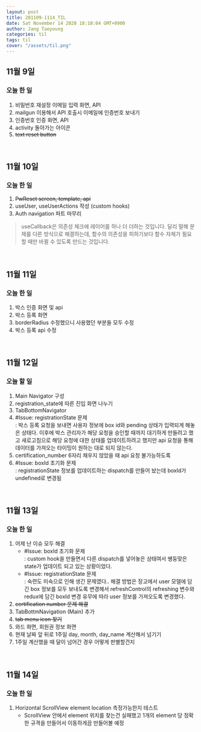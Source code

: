 ```yaml
---
layout: post
title: 201109-1114_TIL
date: Sat November 14 2020 18:10:04 GMT+0900
author: Jang Taeyoung
categories: til
tags: til
cover: "/assets/til.png"
---
```


## 11월 9일

### 오늘 한 일

1. 비밀번호 재설정 이메일 입력 화면, API
2. mailgun 이용해서 API 호출시 이메일에 인증번호 보내기
3. 인증번호 인증 화면, API
4. activity 돌아가는 아이콘
5. ~~text reset button~~

<br />

## 11월 10일

### 오늘 한 일

1. ~~PwReset screen, template, api~~
2. useUser, useUserActions 작성 (custom hooks)
3. Auth navigation 파트 마무리

> useCallback은 의존성 체크에 레이어를 하나 더 더하는 것입니다. 달리 말해 문제를 다른 방식으로 해결하는데, 함수의 의존성을 피하기보다 함수 자체가 필요할 때만 바뀔 수 있도록 만드는 것입니다.

<br />

## 11월 11일

### 오늘 한 일

1. 박스 인증 화면 및 api
2. 박스 등록 화면
3. borderRadius 수정했으니 사용했던 부분들 모두 수정
4. 박스 등록 api 수정

<br />

## 11월 12일

### 오늘 할 일

1. Main Navigator 구성
2. registration_state에 따른 진입 화면 나누기
3. TabBottomNavigator
4. #Issue: registrationState 문제 <br />: 박스 등록 요청을 보내면 사용자 정보에 box id와 pending 상태가 입력되게 해놓은 상태다. 이후에 박스 관리자가 해당 요청을 승인할 때까지 대기하게 만들려고 했고 새로고침으로 해당 요청에 대한 상태를 업데이트하려고 했지만 api 요청을 통해 데이터를 가져오는 타이밍이 원하는 대로 되지 않는다.
5. certification_number 6자리 채우지 않았을 때 api 요청 불가능하도록
6. #Issue: boxId 초기화 문제 <br />: registrationState 정보를 업데이트하는 dispatch를 만들어 놨는데 boxId가 undefined로 변경됨

<br />

## 11월 13일

### 오늘 한 일

1. 어제 난 이슈 모두 해결
   - #Issue: boxId 초기화 문제 <br />: custom hook을 만들면서 다른 dispatch를 넣어놓은 상태여서 쌩둥맞은 state가 업데이트 되고 있는 상황이었다.
   - #Issue: registrationState 문제 <br />: 숙련도 미숙으로 인해 생긴 문제였다.. 해결 방법은 장고에서 user 모델에 담긴 box 정보를 모두 보내도록 변경해서 refreshControl의 refreshing 변수와 redux에 담긴 boxId 변경 유무에 따라 user 정보를 가져오도록 변경했다.
2. ~~certification number 문제 해결~~
3. TabBottmNavigation (Main) 추가
4. ~~tab menu icon 찾기~~
5. 와드 화면, 회원권 정보 화면
6. 현재 날짜 앞 뒤로 1주일 day, month, day_name 계산해서 넘기기
7. 1주일 계산했을 때 달이 넘어간 경우 어떻게 판별할건지

<br />

## 11월 14일

### 오늘 한 일

1. Horizontal ScrollView element location 측정가능한지 테스트
   - ScrollView 안에서 element 위치를 찾는건 실패했고 1개의 element 당 정확한 규격을 만들어서 이동하게끔 만들어볼 예정